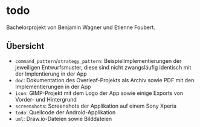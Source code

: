# todo
Bachelorprojekt von Benjamin Wagner und Etienne Foubert.

## Übersicht
- `command_pattern`/`strategy_pattern`: Beispielimplementierungen der jeweiligen Entwurfsmuster, diese sind nicht zwangsläufig identisch mit der Implentierung in der App
- `doc`: Dokumentation des Overleaf-Projekts als Archiv sowie PDF mit den Implementierungen in der App
- `icon`: GIMP-Projekt mit dem Logo der App sowie einige Exports von Vorder- und Hintergrund
- `screenshots`: Screenshots der Applikation auf einem Sony Xperia
- `todo`: Quellcode der Android-Applikation
- `uml`: Draw.io-Dateien sowie Bilddateien
